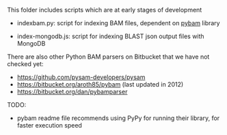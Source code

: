 
This folder includes scripts which are at early stages of development

* indexbam.py: script for indexing BAM files, dependent on
 [pybam](https://github.com/JohnLonginotto/pybam) library

* index-mongodb.js: script for indexing BLAST json output files with MongoDB


There are also other Python BAM parsers on Bitbucket that we have not checked yet:
* https://github.com/pysam-developers/pysam
* https://bitbucket.org/aroth85/pybam (last updated in 2012)
* https://bitbucket.org/dan/pybamparser

TODO:
* pybam readme file recommends using PyPy for running their library,
  for faster execution speed
